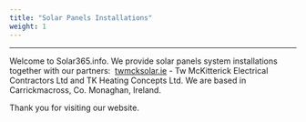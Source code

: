 ```yaml
---
title: "Solar Panels Installations"
weight: 1
---
```

---
Welcome to Solar365.info. We provide solar panels system installations together with our partners: &nbsp;[twmcksolar.ie](https://twmcksolar.ie) - Tw McKitterick Electrical Contractors Ltd and TK Heating Concepts Ltd. We are based in Carrickmacross, Co. Monaghan, Ireland.

Thank you for visiting our website.